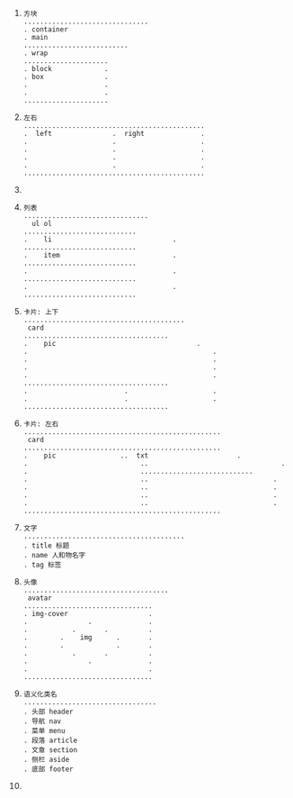 1. ```
   方块
   ...............................
   . container
   . main
   ..........................
   . wrap
   .....................
   . block             .
   . box               .
   .                   .
   .                   .
   .....................
   ```

2. ```
   左右
   .............................................
   .  left               .  right              .
   .                     .                     .
   .                     .                     .
   .                     .                     .
   .                     .                     .
   .............................................
   ```

3.

4. ```
   列表
   ...............................
     ul ol
   ............................
   .	li								.
   ............................
   .	item							.
   ............................
   .									.
   ............................
   .									.
   ............................
   ```

5. ```
   卡片: 上下
   ........................................
   	card
   ....................................
   .	pic    								  .
   .											  .
   .											  .
   .											  .
   .											  .
   ....................................
   .						.					  .
   .						.					  .
   ....................................
   ```

6. ```
   卡片: 左右
   .................................................
   	card
   .................................................
   .	pic   			   ..  txt    		            .
   .							..      						   .
   .							............................
   .							..						         .
   .							..						         .
   .							..						         .
   .							..						         .
   .................................................
   ```

7. ```
   文字
   ........................................
   . title 标题
   . name 人和物名字
   . tag 标签
   ```

8. ```
   头像
   ....................................
   	avatar
   ................................
   . img-cover                    .
   .               .              .
   .           .       .          .
   .        .    img      .       .
   .        .             .       .
   .           .       .          .
   .               .              .
   .                              .
   ................................
   ```

9. ```
   语义化类名
   .................................
   . 头部 header
   . 导航 nav
   . 菜单 menu
   . 段落 article
   . 文章 section
   . 侧栏 aside
   . 底部 footer

   ```

10.
